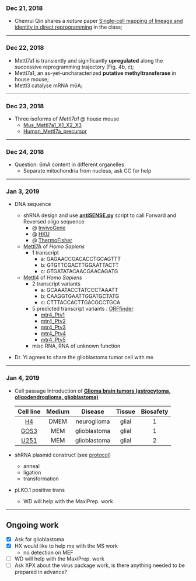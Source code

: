 ### Dec 21, 2018
* Chenrui Qin shares a *nature* paper [Single-cell mapping of lineage and identity in direct reprogramming](https://www.nature.com/articles/s41586-018-0744-4) in the class;

---

### Dec 22, 2018
* Mettl7a1 is transiently and significantly **upregulated** along the successive reprogramming trajectory (Fig. 4b, c);
* Mettl7a1, an as-yet-uncharacterized **putative methyltransferase** in house mouse;
* Mettl3 catalyse mRNA m6A;
---
### Dec 23, 2018
* Three isoforms of _Mettl7a1_ @ house mouse
  * [Mus_Mettl7a1_X1_X2_X3](https://github.com/ZihuaLiu666/6mA/blob/master/Mus_Mettl7a1_X1_X2_X3.fasta)
  * [Human_Mettl7a_precursor](https://github.com/ZihuaLiu666/6mA/blob/master/Human_Mettl7a_precursor.fasta)
---
### Dec 24, 2018

* Question: 6mA content in different organelles
  * Separate mitochondria from nucleus, ask CC for help
---
### Jan 3, 2019
* DNA sequence
  * shRNA design and use [**antiSENSE.py**](https://github.com/ZihuaLiu666/6mA/blob/master/antiSENSE.py) script to call Forward and Reversed oligo sequence
    * @ [InvivoGene](https://www.invivogen.com/sirnawizard/design.php)
    * @ [HKU](https://i.cs.hku.hk/~sirna/software/sirna.php)
    * @ [ThermoFisher](https://www.thermofisher.com/cn/zh/home/life-science/rnai/synthetic-rnai-analysis/ambion-silencer-select-sirnas/silencer-select-sirna.html)
  * [Mettl7A](https://www.ncbi.nlm.nih.gov/nuccore/1519244361) of _Homo Sapiens_
    * 1 transcript
      * a: GAGAACCGACACCTGCAGTTT
      * b: GTGTTCGACTTGGAATTACTT
      * c: GTGATATACAACGAACAGATG
  * [Mettl4](https://www.ncbi.nlm.nih.gov/nuccore/1519241700) of _Homo Sapiens_
    * 2 transcript variants
      * a: GCAAATACCTATCCCTAAATT
      * b: CAAGGTGAATTGGATGCTATG
      * c: CTTTACCACTTGACGCCTGCA
    * 5 predicted transcript variants : [ORFfinder](https://www.ncbi.nlm.nih.gov/orffinder/)
      * [mtr4_Ptv1]()
      * [mtr4_Ptv2]()
      * [mtr4_Ptv3]()
      * [mtr4_Ptv4]()
      * [mtr4_Ptv5]()
    * misc RNA, RNA of unknown function
    
* Dr. Yi agrees to share the glioblastoma tumor cell with me
---
### Jan 4, 2019
* Cell passage
Introduction of [**Glioma brain tumors (astrocytoma, oligodendroglioma, glioblastoma)**](https://www.mayfieldclinic.com/PE-Glioma.htm)

    | Cell line | Medium | Disease     | Tissue | Biosafety |
    |:---------:|:------:|:-----------:|:------:|:---------:|
    | [H4](https://www.atcc.org/products/all/HTB-148.aspx#generalinformation)| DMEM   | neuroglioma | glial |1|
    | [GOS3](https://www.dsmz.de/de/kataloge/catalogue/culture/ACC-408.html)| MEM    | glioblastoma | glial |1|
    | [U251](https://www.kerafast.com/product/1790/u-251-mg-glioblastoma-cell-line)| MEM    | glioblastoma | glial |2|
* shRNA plasmid construct (see [protocol](https://github.com/ZihuaLiu666/6mA/blob/master/shRNA%20T4%20ligation%20protocol.pdf))
  * anneal
  * ligation
  * transformation
* pLKO.1 positive trans
  * WD will help with the MaxiPrep. work

---
## Ongoing work
- [x] Ask for glioblastoma 
- [x] HX would like to help me with the MS work
  * no detection on MEF
- [ ] WD will help with the MaxiPrep. work
- [ ] Ask XPX about the virus package work, is there anything needed to be prepared in advance?